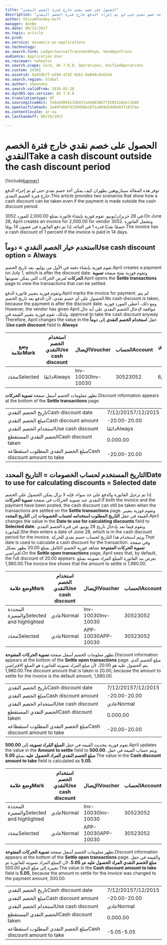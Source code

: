 ```yaml
---
title: "الحصول على خصم نقدي خارج فترة الخصم النقدي"
description: "توفر هذه المقالة سيناريوهين يظهران كيف يمكن أخذ خصم نقدي حتى لو تم إجراء الدفع خارج فترة الخصم النقدي."
author: ShivamPandey-msft
manager: AnnBe
ms.date: 08/22/2017
ms.topic: article
ms.prod: 
ms.service: dynamics-ax-applications
ms.technology: 
ms.search.form: LedgerJournalTransVendPaym, VendOpenTrans
audience: Application User
ms.reviewer: twheeloc
ms.search.scope: Core, AX 7.0.0, Operations, UnifiedOperations
ms.custom: 14301
ms.assetid: bad10b7f-e550-4742-9261-8a094c9c624d
ms.search.region: Global
ms.author: shpandey
ms.search.validFrom: 2016-02-28
ms.dyn365.ops.version: AX 7.0.0
ms.translationtype: HT
ms.sourcegitcommit: 7e0a5d044133b917a3eb9386773205218e5c1b40
ms.openlocfilehash: 2a497eb874150456bc071a959a5440e9371837aa
ms.contentlocale: ar-sa
ms.lasthandoff: 09/29/2017

---
```


# <a name="take-a-cash-discount-outside-the-cash-discount-period"></a><span data-ttu-id="bc382-103">الحصول على خصم نقدي خارج فترة الخصم النقدي</span><span class="sxs-lookup"><span data-stu-id="bc382-103">Take a cash discount outside the cash discount period</span></span>

[!include[banner](../includes/banner.md)]


<span data-ttu-id="bc382-104">توفر هذه المقالة سيناريوهين يظهران كيف يمكن أخذ خصم نقدي حتى لو تم إجراء الدفع خارج فترة الخصم النقدي.</span><span class="sxs-lookup"><span data-stu-id="bc382-104">This article provides two scenarios that show how a cash discount can be taken even if the payment is made outside the cash discount period.</span></span>

<span data-ttu-id="bc382-105">في 28 حزيران/يونيو، تقوم فوزية بإنشاء فاتورة بمبلغ 2,000.00 للمورد 3052.</span><span class="sxs-lookup"><span data-stu-id="bc382-105">On June 28, April creates an invoice for 2,000.00 for vendor 3052.</span></span> <span data-ttu-id="bc382-106">وتشمل الفاتورة خصمًا نقديًا قدره 1 في المائة، إذا تم دفع الفاتورة في غضون 14 يومًا.‬</span><span class="sxs-lookup"><span data-stu-id="bc382-106">The invoice has a cash discount of 1 percent if the invoice is paid in 14 days.</span></span>

## <a name="use-cash-discount-option--always"></a><span data-ttu-id="bc382-107">استخدم خيار الخصم النقدي = دوماً</span><span class="sxs-lookup"><span data-stu-id="bc382-107">Use cash discount option = Always</span></span>
<span data-ttu-id="bc382-108">تقوم فوزية بإنشاء دفعة في الأول من يوليو، بعد تاريخ الخصم.</span><span class="sxs-lookup"><span data-stu-id="bc382-108">April creates a payment on July 1, which is after the discount date.</span></span> <span data-ttu-id="bc382-109">وتقوم فوزية بفتح صفحة **تسوية الحركات** لعرض الحركات التي يمكن تسويتها.</span><span class="sxs-lookup"><span data-stu-id="bc382-109">April opens the **Settle transactions** page to view the transactions that can be settled.</span></span> 

<span data-ttu-id="bc382-110">وتقوم فوزية بتمييز فاتورة الدفع.</span><span class="sxs-lookup"><span data-stu-id="bc382-110">April marks the invoice for payment.</span></span> <span data-ttu-id="bc382-111">لم يتم الحصول على أي خصم نقدي، لأن الدفع بعد تاريخ الخصم.</span><span class="sxs-lookup"><span data-stu-id="bc382-111">No cash discount is taken, because the payment is after the discount date.</span></span> <span data-ttu-id="bc382-112">‏‫ومع ذلك، أعطى المورد فوزية موافقة لإدخال الخصم النقدي على أية حال.</span><span class="sxs-lookup"><span data-stu-id="bc382-112">However, the vendor has given April approval to take the cash discount anyway.</span></span> <span data-ttu-id="bc382-113">ولذلك، تقوم فوزية بتغيير القيمة في حقل **استخدام الخصم النقدي** إلى **دوماً**.</span><span class="sxs-lookup"><span data-stu-id="bc382-113">Therefore, April changes the value in the **Use cash discount** field to **Always**.</span></span>

| <span data-ttu-id="bc382-114">وضع علامة</span><span class="sxs-lookup"><span data-stu-id="bc382-114">Mark</span></span>     | <span data-ttu-id="bc382-115">استخدام الخصم النقدي</span><span class="sxs-lookup"><span data-stu-id="bc382-115">Use cash discount</span></span> | <span data-ttu-id="bc382-116">الإيصال</span><span class="sxs-lookup"><span data-stu-id="bc382-116">Voucher</span></span>   | <span data-ttu-id="bc382-117">الحساب</span><span class="sxs-lookup"><span data-stu-id="bc382-117">Account</span></span> | <span data-ttu-id="bc382-118">تاريخ الخصم النقدي</span><span class="sxs-lookup"><span data-stu-id="bc382-118">Cash discount date</span></span> | <span data-ttu-id="bc382-119">تاريخ الاستحقاق</span><span class="sxs-lookup"><span data-stu-id="bc382-119">Due date</span></span>  | <span data-ttu-id="bc382-120">الفاتورة</span><span class="sxs-lookup"><span data-stu-id="bc382-120">Invoice</span></span> | <span data-ttu-id="bc382-121">المبلغ بعملة الحركة</span><span class="sxs-lookup"><span data-stu-id="bc382-121">Amount in transaction currency</span></span> | <span data-ttu-id="bc382-122">عملة</span><span class="sxs-lookup"><span data-stu-id="bc382-122">Currency</span></span> | <span data-ttu-id="bc382-123">المبلغ المراد تسويته</span><span class="sxs-lookup"><span data-stu-id="bc382-123">Amount to settle</span></span> |
|----------|-------------------|-----------|---------|--------------------|-----------|---------|--------------------------------|----------|------------------|
| <span data-ttu-id="bc382-124">محدَد</span><span class="sxs-lookup"><span data-stu-id="bc382-124">Selected</span></span> | <span data-ttu-id="bc382-125">دائمًا</span><span class="sxs-lookup"><span data-stu-id="bc382-125">Always</span></span>            | <span data-ttu-id="bc382-126">Inv-10030</span><span class="sxs-lookup"><span data-stu-id="bc382-126">Inv-10030</span></span> | <span data-ttu-id="bc382-127">3052</span><span class="sxs-lookup"><span data-stu-id="bc382-127">3052</span></span>    | <span data-ttu-id="bc382-128">6/28/2015</span><span class="sxs-lookup"><span data-stu-id="bc382-128">6/28/2015</span></span>          | <span data-ttu-id="bc382-129">7/12/2015</span><span class="sxs-lookup"><span data-stu-id="bc382-129">7/12/2015</span></span> | <span data-ttu-id="bc382-130">10030</span><span class="sxs-lookup"><span data-stu-id="bc382-130">10030</span></span>   | <span data-ttu-id="bc382-131">-2,000.00</span><span class="sxs-lookup"><span data-stu-id="bc382-131">-2,000.00</span></span>                      | <span data-ttu-id="bc382-132">دولار أمريكي</span><span class="sxs-lookup"><span data-stu-id="bc382-132">USD</span></span>      | <span data-ttu-id="bc382-133">-1,980.00</span><span class="sxs-lookup"><span data-stu-id="bc382-133">-1,980.00</span></span>        |

<span data-ttu-id="bc382-134">تظهر معلومات الخصم أسفل صفحة **تسوية الحركات**.</span><span class="sxs-lookup"><span data-stu-id="bc382-134">Discount information appears at the bottom of the **Settle transactions** page.</span></span>

|                              |           |
|------------------------------|-----------|
| <span data-ttu-id="bc382-135">تاريخ الخصم النقدي</span><span class="sxs-lookup"><span data-stu-id="bc382-135">Cash discount date</span></span>           | <span data-ttu-id="bc382-136">7/12/2015</span><span class="sxs-lookup"><span data-stu-id="bc382-136">7/12/2015</span></span> |
| <span data-ttu-id="bc382-137">مبلغ الخصم النقدي</span><span class="sxs-lookup"><span data-stu-id="bc382-137">Cash discount amount</span></span>         | <span data-ttu-id="bc382-138">-20.00</span><span class="sxs-lookup"><span data-stu-id="bc382-138">-20.00</span></span>    |
| <span data-ttu-id="bc382-139">استخدام الخصم النقدي</span><span class="sxs-lookup"><span data-stu-id="bc382-139">Use cash discount</span></span>            | <span data-ttu-id="bc382-140">دائمًا</span><span class="sxs-lookup"><span data-stu-id="bc382-140">Always</span></span>    |
| <span data-ttu-id="bc382-141">الخصم النقدي المستقطع</span><span class="sxs-lookup"><span data-stu-id="bc382-141">Cash discount taken</span></span>          | <span data-ttu-id="bc382-142">0.00</span><span class="sxs-lookup"><span data-stu-id="bc382-142">0.00</span></span>      |
| <span data-ttu-id="bc382-143">مبلغ الخصم النقدي المطلوب استقطاعه</span><span class="sxs-lookup"><span data-stu-id="bc382-143">Cash discount amount to take</span></span> | <span data-ttu-id="bc382-144">-20.00</span><span class="sxs-lookup"><span data-stu-id="bc382-144">-20.00</span></span>    |

## <a name="date-to-use-for-calculating-discounts--selected-date"></a><span data-ttu-id="bc382-145">التاريخ المستخدم لحساب الخصومات = التاريخ المحدد</span><span class="sxs-lookup"><span data-stu-id="bc382-145">Date to use for calculating discounts = Selected date</span></span>
<span data-ttu-id="bc382-146">إذا تم ترحيل الفاتورة والدفع على حد سواء، فإنه لا يزال يمكن الحصول على الخصم النقدي عند تسوية الحركات في صفحة **تسوية الحركات**.</span><span class="sxs-lookup"><span data-stu-id="bc382-146">If both the invoice and the payment have been posted, the cash discount can still be taken when the transactions are settled on the **Settle transactions** page.</span></span> <span data-ttu-id="bc382-147">وتقوم فوزية بتغيير القيمة في حقل **التاريخ المطلوب استخدامه لحساب الخصومات** إلى **التاريخ المحدد**.</span><span class="sxs-lookup"><span data-stu-id="bc382-147">April changes the value in the **Date to use for calculating discounts** field to **Selected date**.</span></span> <span data-ttu-id="bc382-148">وتقوم فيما بعد بإدخال تاريخ 28 يونيو، في فترة الخصم النقدي للفاتورة.</span><span class="sxs-lookup"><span data-stu-id="bc382-148">She then enters a date of June 28, which is in the cash discount period for the invoice.</span></span> <span data-ttu-id="bc382-149">ويتم استخدام هذا التاريخ لحساب خصم نقدي للحركة.</span><span class="sxs-lookup"><span data-stu-id="bc382-149">That date is used to calculate a cash discount for the transaction.</span></span> <span data-ttu-id="bc382-150">وفي صفحة **تسوية الحركات المفتوحة** تشاهد فوزية الخصم الكامل بمبلغ 20.00  يظهر بشكل افتراضي،</span><span class="sxs-lookup"><span data-stu-id="bc382-150">On the **Settle open transactions** page, April sees that, by default, the full discount of 20.00 appears.</span></span> <span data-ttu-id="bc382-151">يعرض بند الفاتورة المبلغ المراد تسويته بمبلغ 1,980.00.</span><span class="sxs-lookup"><span data-stu-id="bc382-151">The invoice line shows that the amount to settle is 1,980.00.</span></span>

| <span data-ttu-id="bc382-152">وضع علامة</span><span class="sxs-lookup"><span data-stu-id="bc382-152">Mark</span></span>                     | <span data-ttu-id="bc382-153">استخدام الخصم النقدي</span><span class="sxs-lookup"><span data-stu-id="bc382-153">Use cash discount</span></span> | <span data-ttu-id="bc382-154">الإيصال</span><span class="sxs-lookup"><span data-stu-id="bc382-154">Voucher</span></span>   | <span data-ttu-id="bc382-155">الحساب</span><span class="sxs-lookup"><span data-stu-id="bc382-155">Account</span></span> | <span data-ttu-id="bc382-156">تاريخ الخصم النقدي</span><span class="sxs-lookup"><span data-stu-id="bc382-156">Cash discount date</span></span> | <span data-ttu-id="bc382-157">تاريخ الاستحقاق</span><span class="sxs-lookup"><span data-stu-id="bc382-157">Due date</span></span>  | <span data-ttu-id="bc382-158">الفاتورة</span><span class="sxs-lookup"><span data-stu-id="bc382-158">Invoice</span></span> | <span data-ttu-id="bc382-159">المبلغ بعملة الحركة</span><span class="sxs-lookup"><span data-stu-id="bc382-159">Amount in transaction currency</span></span> | <span data-ttu-id="bc382-160">عملة</span><span class="sxs-lookup"><span data-stu-id="bc382-160">Currency</span></span> | <span data-ttu-id="bc382-161">المبلغ المراد تسويته</span><span class="sxs-lookup"><span data-stu-id="bc382-161">Amount to settle</span></span> |
|--------------------------|-------------------|-----------|---------|--------------------|-----------|---------|--------------------------------|----------|------------------|
| <span data-ttu-id="bc382-162">المحددة والمميزة</span><span class="sxs-lookup"><span data-stu-id="bc382-162">Selected and highlighted</span></span> | <span data-ttu-id="bc382-163">عادي</span><span class="sxs-lookup"><span data-stu-id="bc382-163">Normal</span></span>            | <span data-ttu-id="bc382-164">Inv-10030</span><span class="sxs-lookup"><span data-stu-id="bc382-164">Inv-10030</span></span> | <span data-ttu-id="bc382-165">3052</span><span class="sxs-lookup"><span data-stu-id="bc382-165">3052</span></span>    | <span data-ttu-id="bc382-166">6/28/2015</span><span class="sxs-lookup"><span data-stu-id="bc382-166">6/28/2015</span></span>          | <span data-ttu-id="bc382-167">7/12/2015</span><span class="sxs-lookup"><span data-stu-id="bc382-167">7/12/2015</span></span> | <span data-ttu-id="bc382-168">10030</span><span class="sxs-lookup"><span data-stu-id="bc382-168">10030</span></span>   | <span data-ttu-id="bc382-169">-2,000.00</span><span class="sxs-lookup"><span data-stu-id="bc382-169">-2,000.00</span></span>                      | <span data-ttu-id="bc382-170">دولار أمريكي</span><span class="sxs-lookup"><span data-stu-id="bc382-170">USD</span></span>      | <span data-ttu-id="bc382-171">-1,980.00</span><span class="sxs-lookup"><span data-stu-id="bc382-171">-1,980.00</span></span>        |
| <span data-ttu-id="bc382-172">محدَد</span><span class="sxs-lookup"><span data-stu-id="bc382-172">Selected</span></span>                 | <span data-ttu-id="bc382-173">عادي</span><span class="sxs-lookup"><span data-stu-id="bc382-173">Normal</span></span>            | <span data-ttu-id="bc382-174">APP-10030</span><span class="sxs-lookup"><span data-stu-id="bc382-174">APP-10030</span></span> | <span data-ttu-id="bc382-175">3052</span><span class="sxs-lookup"><span data-stu-id="bc382-175">3052</span></span>    | <span data-ttu-id="bc382-176">7/15/2015</span><span class="sxs-lookup"><span data-stu-id="bc382-176">7/15/2015</span></span>          | <span data-ttu-id="bc382-177">7/15/2015</span><span class="sxs-lookup"><span data-stu-id="bc382-177">7/15/2015</span></span> |         | <span data-ttu-id="bc382-178">500.00</span><span class="sxs-lookup"><span data-stu-id="bc382-178">500.00</span></span>                         | <span data-ttu-id="bc382-179">دولار أمريكي</span><span class="sxs-lookup"><span data-stu-id="bc382-179">USD</span></span>      | <span data-ttu-id="bc382-180">500.00</span><span class="sxs-lookup"><span data-stu-id="bc382-180">500.00</span></span>           |

<span data-ttu-id="bc382-181">تظهر معلومات الخصم أسفل صفحة **تسوية الحركات المفتوحة**.</span><span class="sxs-lookup"><span data-stu-id="bc382-181">Discount information appears at the bottom of the **Settle open transactions** page.</span></span> <span data-ttu-id="bc382-182">مبلغ الخصم الذي يتم الحصول عليه هو 20.00، لأن مبلغ المراد تسويته للفاتورة هو المبلغ الافتراضي 1,980.00.</span><span class="sxs-lookup"><span data-stu-id="bc382-182">The discount amount that is taken is 20.00, because the amount to settle for the invoice is the default amount, 1,980.00.</span></span>

|                              |           |
|------------------------------|-----------|
| <span data-ttu-id="bc382-183">تاريخ الخصم النقدي</span><span class="sxs-lookup"><span data-stu-id="bc382-183">Cash discount date</span></span>           | <span data-ttu-id="bc382-184">7/12/2015</span><span class="sxs-lookup"><span data-stu-id="bc382-184">7/12/2015</span></span> |
| <span data-ttu-id="bc382-185">مبلغ الخصم النقدي</span><span class="sxs-lookup"><span data-stu-id="bc382-185">Cash discount amount</span></span>         | <span data-ttu-id="bc382-186">-20.00</span><span class="sxs-lookup"><span data-stu-id="bc382-186">-20.00</span></span>    |
| <span data-ttu-id="bc382-187">استخدام الخصم النقدي</span><span class="sxs-lookup"><span data-stu-id="bc382-187">Use cash discount</span></span>            | <span data-ttu-id="bc382-188">عادي</span><span class="sxs-lookup"><span data-stu-id="bc382-188">Normal</span></span>    |
| <span data-ttu-id="bc382-189">الخصم النقدي المستقطع</span><span class="sxs-lookup"><span data-stu-id="bc382-189">Cash discount taken</span></span>          | <span data-ttu-id="bc382-190">0.00</span><span class="sxs-lookup"><span data-stu-id="bc382-190">0.00</span></span>      |
| <span data-ttu-id="bc382-191">مبلغ الخصم النقدي المطلوب استقطاعه</span><span class="sxs-lookup"><span data-stu-id="bc382-191">Cash discount amount to take</span></span> | <span data-ttu-id="bc382-192">-20.00</span><span class="sxs-lookup"><span data-stu-id="bc382-192">-20.00</span></span>    |

<span data-ttu-id="bc382-193">تقوم فوزية بتحديث القيمة في حقل **المبلغ المُراد تسويته** إلى **500.00**.</span><span class="sxs-lookup"><span data-stu-id="bc382-193">April updates the value in the **Amount to settle** field to **500.00**.</span></span> <span data-ttu-id="bc382-194">ويتم حساب القيمة في حقل **مبلغ الخصم النقدي المراد الحصول عليه** بمبلغ **5.05**.</span><span class="sxs-lookup"><span data-stu-id="bc382-194">The value in the **Cash discount amount to take** field is calculated as **5.05**.</span></span>

| <span data-ttu-id="bc382-195">وضع علامة</span><span class="sxs-lookup"><span data-stu-id="bc382-195">Mark</span></span>                     | <span data-ttu-id="bc382-196">استخدام الخصم النقدي</span><span class="sxs-lookup"><span data-stu-id="bc382-196">Use cash discount</span></span> | <span data-ttu-id="bc382-197">الإيصال</span><span class="sxs-lookup"><span data-stu-id="bc382-197">Voucher</span></span>   | <span data-ttu-id="bc382-198">الحساب</span><span class="sxs-lookup"><span data-stu-id="bc382-198">Account</span></span> | <span data-ttu-id="bc382-199">التاريخ</span><span class="sxs-lookup"><span data-stu-id="bc382-199">Date</span></span>      | <span data-ttu-id="bc382-200">تاريخ الاستحقاق</span><span class="sxs-lookup"><span data-stu-id="bc382-200">Due date</span></span>  | <span data-ttu-id="bc382-201">الفاتورة</span><span class="sxs-lookup"><span data-stu-id="bc382-201">Invoice</span></span> | <span data-ttu-id="bc382-202">المبلغ بعملة الحركة</span><span class="sxs-lookup"><span data-stu-id="bc382-202">Amount in transaction currency</span></span> | <span data-ttu-id="bc382-203">عملة</span><span class="sxs-lookup"><span data-stu-id="bc382-203">Currency</span></span> | <span data-ttu-id="bc382-204">المبلغ المراد تسويته</span><span class="sxs-lookup"><span data-stu-id="bc382-204">Amount to settle</span></span> |
|--------------------------|-------------------|-----------|---------|-----------|-----------|---------|--------------------------------|----------|------------------|
| <span data-ttu-id="bc382-205">المحددة والمميزة</span><span class="sxs-lookup"><span data-stu-id="bc382-205">Selected and highlighted</span></span> | <span data-ttu-id="bc382-206">عادي</span><span class="sxs-lookup"><span data-stu-id="bc382-206">Normal</span></span>            | <span data-ttu-id="bc382-207">Inv-10030</span><span class="sxs-lookup"><span data-stu-id="bc382-207">Inv-10030</span></span> | <span data-ttu-id="bc382-208">3052</span><span class="sxs-lookup"><span data-stu-id="bc382-208">3052</span></span>    | <span data-ttu-id="bc382-209">6/28/2015</span><span class="sxs-lookup"><span data-stu-id="bc382-209">6/28/2015</span></span> | <span data-ttu-id="bc382-210">7/12/2015</span><span class="sxs-lookup"><span data-stu-id="bc382-210">7/12/2015</span></span> | <span data-ttu-id="bc382-211">10030</span><span class="sxs-lookup"><span data-stu-id="bc382-211">10030</span></span>   | <span data-ttu-id="bc382-212">2,000.00</span><span class="sxs-lookup"><span data-stu-id="bc382-212">2,000.00</span></span>                       | <span data-ttu-id="bc382-213">دولار أمريكي</span><span class="sxs-lookup"><span data-stu-id="bc382-213">USD</span></span>      | <span data-ttu-id="bc382-214">-500.00</span><span class="sxs-lookup"><span data-stu-id="bc382-214">-500.00</span></span>          |
| <span data-ttu-id="bc382-215">محدَد</span><span class="sxs-lookup"><span data-stu-id="bc382-215">Selected</span></span>                 | <span data-ttu-id="bc382-216">عادي</span><span class="sxs-lookup"><span data-stu-id="bc382-216">Normal</span></span>            | <span data-ttu-id="bc382-217">APP-10030</span><span class="sxs-lookup"><span data-stu-id="bc382-217">APP-10030</span></span> | <span data-ttu-id="bc382-218">3052</span><span class="sxs-lookup"><span data-stu-id="bc382-218">3052</span></span>    | <span data-ttu-id="bc382-219">7/15/2015</span><span class="sxs-lookup"><span data-stu-id="bc382-219">7/15/2015</span></span> | <span data-ttu-id="bc382-220">7/15/2015</span><span class="sxs-lookup"><span data-stu-id="bc382-220">7/15/2015</span></span> |         | <span data-ttu-id="bc382-221">500.00</span><span class="sxs-lookup"><span data-stu-id="bc382-221">500.00</span></span>                         | <span data-ttu-id="bc382-222">دولار أمريكي</span><span class="sxs-lookup"><span data-stu-id="bc382-222">USD</span></span>      | <span data-ttu-id="bc382-223">500.00</span><span class="sxs-lookup"><span data-stu-id="bc382-223">500.00</span></span>           |

<span data-ttu-id="bc382-224">تظهر معلومات الخصم أسفل صفحة **تسوية الحركات المفتوحة**.</span><span class="sxs-lookup"><span data-stu-id="bc382-224">Discount information appears at the bottom of the **Settle open transactions** page.</span></span> <span data-ttu-id="bc382-225">والقيمة في حقل **مبلغ الخصم النقدي المراد الحصول عليه** هو **5.05**، لأن المبلغ المراد تسويته للفاتورة تم تغييره إلى مبلغ الدفع 500.00.</span><span class="sxs-lookup"><span data-stu-id="bc382-225">The value in the **Cash discount amount to take** field is **5.05**, because the amount to settle for the invoice was changed to the payment amount, 500.00.</span></span>

|                              |           |
|------------------------------|-----------|
| <span data-ttu-id="bc382-226">تاريخ الخصم النقدي</span><span class="sxs-lookup"><span data-stu-id="bc382-226">Cash discount date</span></span>           | <span data-ttu-id="bc382-227">7/12/2015</span><span class="sxs-lookup"><span data-stu-id="bc382-227">7/12/2015</span></span> |
| <span data-ttu-id="bc382-228">مبلغ الخصم النقدي</span><span class="sxs-lookup"><span data-stu-id="bc382-228">Cash discount amount</span></span>         | <span data-ttu-id="bc382-229">-20.00</span><span class="sxs-lookup"><span data-stu-id="bc382-229">-20.00</span></span>    |
| <span data-ttu-id="bc382-230">استخدام الخصم النقدي</span><span class="sxs-lookup"><span data-stu-id="bc382-230">Use cash discount</span></span>            | <span data-ttu-id="bc382-231">عادي</span><span class="sxs-lookup"><span data-stu-id="bc382-231">Normal</span></span>    |
| <span data-ttu-id="bc382-232">الخصم النقدي المستقطع</span><span class="sxs-lookup"><span data-stu-id="bc382-232">Cash discount taken</span></span>          | <span data-ttu-id="bc382-233">0.00</span><span class="sxs-lookup"><span data-stu-id="bc382-233">0.00</span></span>      |
| <span data-ttu-id="bc382-234">مبلغ الخصم النقدي المطلوب استقطاعه</span><span class="sxs-lookup"><span data-stu-id="bc382-234">Cash discount amount to take</span></span> | <span data-ttu-id="bc382-235">-5.05</span><span class="sxs-lookup"><span data-stu-id="bc382-235">-5.05</span></span>     |







